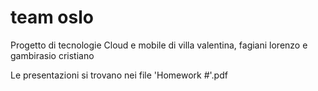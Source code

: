 # team oslo
Progetto di tecnologie Cloud e mobile di villa valentina, fagiani lorenzo e gambirasio cristiano

Le presentazioni si trovano nei file 'Homework #'.pdf
